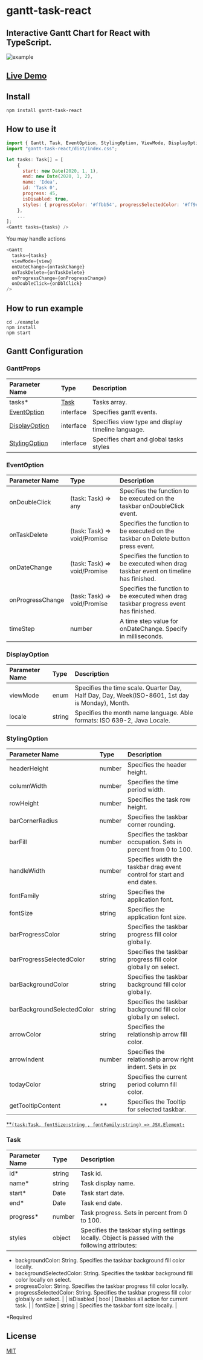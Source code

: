 # gantt-task-react

## Interactive Gantt Chart for React with TypeScript.

![example](https://user-images.githubusercontent.com/26743903/88215863-f35d5f00-cc64-11ea-81db-e829e6e9b5c8.png)

## [Live Demo](https://matematuk.github.io/gantt-task-react/)

## Install

```
npm install gantt-task-react
```

## How to use it

```javascript
import { Gantt, Task, EventOption, StylingOption, ViewMode, DisplayOption } from 'gantt-task-react';
import "gantt-task-react/dist/index.css";

let tasks: Task[] = [
    {
      start: new Date(2020, 1, 1),
      end: new Date(2020, 1, 2),
      name: 'Idea',
      id: 'Task 0',
      progress: 45,
      isDisabled: true,
      styles: { progressColor: '#ffbb54', progressSelectedColor: '#ff9e0d' },
    },
    ...
];
<Gantt tasks={tasks} />
```

You may handle actions

```javascript
<Gantt
  tasks={tasks}
  viewMode={view}
  onDateChange={onTaskChange}
  onTaskDelete={onTaskDelete}
  onProgressChange={onProgressChange}
  onDoubleClick={onDblClick}
/>
```

## How to run example

```
cd ./example
npm install
npm start
```

## Gantt Configuration

### GanttProps

| Parameter Name                  | Type          | Description                                        |
| :------------------------------ | :------------ | :------------------------------------------------- |
| tasks\*                         | [Task](#Task) | Tasks array.                                       |
| [EventOption](#EventOption)     | interface     | Specifies gantt events.                            |
| [DisplayOption](#DisplayOption) | interface     | Specifies view type and display timeline language. |
| [StylingOption](#StylingOption) | interface     | Specifies chart and global tasks styles            |

### EventOption

| Parameter Name   | Type                              | Description                                                                             |
| :--------------- | :-------------------------------- | :-------------------------------------------------------------------------------------- |
| onDoubleClick    | (task: Task) => any               | Specifies the function to be executed on the taskbar onDoubleClick event.               |
| onTaskDelete     | (task: Task) => void/Promise<any> | Specifies the function to be executed on the taskbar on Delete button press event.      |
| onDateChange     | (task: Task) => void/Promise<any> | Specifies the function to be executed when drag taskbar event on timeline has finished. |
| onProgressChange | (task: Task) => void/Promise<any> | Specifies the function to be executed when drag taskbar progress event has finished.    |
| timeStep         | number                            | A time step value for onDateChange. Specify in milliseconds.                            |

### DisplayOption

| Parameter Name | Type   | Description                                                                                     |
| :------------- | :----- | :---------------------------------------------------------------------------------------------- |
| viewMode       | enum   | Specifies the time scale. Quarter Day, Half Day, Day, Week(ISO-8601, 1st day is Monday), Month. |
| locale         | string | Specifies the month name language. Able formats: ISO 639-2, Java Locale.                        |

### StylingOption

| Parameter Name             | Type   | Description                                                             |
| :------------------------- | :----- | :---------------------------------------------------------------------- |
| headerHeight               | number | Specifies the header height.                                            |
| columnWidth                | number | Specifies the time period width.                                        |
| rowHeight                  | number | Specifies the task row height.                                          |
| barCornerRadius            | number | Specifies the taskbar corner rounding.                                  |
| barFill                    | number | Specifies the taskbar occupation. Sets in percent from 0 to 100.        |
| handleWidth                | number | Specifies width the taskbar drag event control for start and end dates. |
| fontFamily                 | string | Specifies the application font.                                         |
| fontSize                   | string | Specifies the application font size.                                    |
| barProgressColor           | string | Specifies the taskbar progress fill color globally.                     |
| barProgressSelectedColor   | string | Specifies the taskbar progress fill color globally on select.           |
| barBackgroundColor         | string | Specifies the taskbar background fill color globally.                   |
| barBackgroundSelectedColor | string | Specifies the taskbar background fill color globally on select.         |
| arrowColor                 | string | Specifies the relationship arrow fill color.                            |
| arrowIndent                | number | Specifies the relationship arrow right indent. Sets in px               |
| todayColor                 | string | Specifies the current period column fill color.                         |
| getTooltipContent          | \*\*   | Specifies the Tooltip for selected taskbar.                             |

[\*\*`(task:Task, fontSize:string , fontFamily:string) => JSX.Element;`](https://github.com/MaTeMaTuK/gantt-task-react/blob/07dfeddd4d96ecc418619cad9cd9ba3c31bb82a8/src/components/Other/tooltip.tsx#L47)

### Task

| Parameter Name | Type   | Description                                                                                     |
| :------------- | :----- | :---------------------------------------------------------------------------------------------- |
| id\*           | string | Task id.                                                                                        |
| name\*         | string | Task display name.                                                                              |
| start\*        | Date   | Task start date.                                                                                |
| end\*          | Date   | Task end date.                                                                                  |
| progress\*     | number | Task progress. Sets in percent from 0 to 100.                                                   |
| styles         | object | Specifies the taskbar styling settings locally. Object is passed with the following attributes: |

- backgroundColor: String. Specifies the taskbar background fill color locally.
- backgroundSelectedColor: String. Specifies the taskbar background fill color locally on select.
- progressColor: String. Specifies the taskbar progress fill color locally.
- progressSelectedColor: String. Specifies the taskbar progress fill color globally on select. |
  | isDisabled | bool | Disables all action for current task. |
  | fontSize | string | Specifies the taskbar font size locally. |

\*Required

## License

[MIT](https://oss.ninja/mit/jaredpalmer/)
